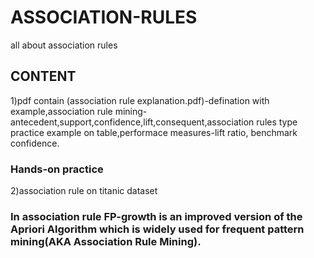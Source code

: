 # ASSOCIATION-RULES
all about association rules
## CONTENT
1)pdf contain (association rule explanation.pdf)-defination with example,association rule mining-antecedent,support,confidence,lift,consequent,association rules type
practice example on table,performace measures-lift ratio, benchmark confidence.

### Hands-on practice 
2)association rule on titanic dataset


### In association rule FP-growth is an improved version of the Apriori Algorithm which is widely used for frequent pattern mining(AKA Association Rule Mining).
